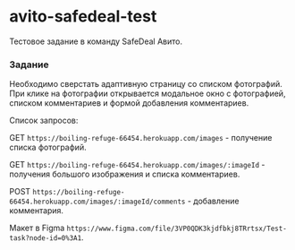 # avito-safedeal-test
Тестовое задание в команду SafeDeal Авито.

### Задание

Необходимо сверстать адаптивную страницу со списком фотографий. ​
При клике на фотографии открывается модальное окно с фотографией, списком комментариев и формой добавления комментариев. ​

Список запросов:

GET `https://boiling-refuge-66454.herokuapp.com/images` - получение списка фотографий.

GET `https://boiling-refuge-66454.herokuapp.com/images/:imageId` - получения большого изображения и списка комментариев.

POST `https://boiling-refuge-66454.herokuapp.com/images/:imageId/comments` - добавление комментария.

Макет в Figma `https://www.figma.com/file/3VP0QDK3kjdfbkj8TRrtsx/Test-task?node-id=0%3A1`.